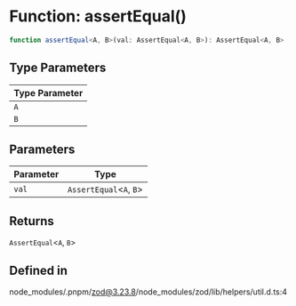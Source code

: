 # Function: assertEqual()

```ts
function assertEqual<A, B>(val: AssertEqual<A, B>): AssertEqual<A, B>
```

## Type Parameters

| Type Parameter |
| ------ |
| `A` |
| `B` |

## Parameters

| Parameter | Type |
| ------ | ------ |
| `val` | `AssertEqual`\<`A`, `B`\> |

## Returns

`AssertEqual`\<`A`, `B`\>

## Defined in

node\_modules/.pnpm/zod@3.23.8/node\_modules/zod/lib/helpers/util.d.ts:4
